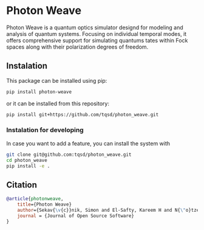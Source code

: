 # Photon Weave

Photon Weave is a quantum optics simulator designd for modeling and analysis of quantum systems. Focusing on individual temporal modes, it offers comprehensive support for simulating quantums tates within Fock spaces  along with their polarization degrees of freedom.

## Instalation

This package can be installed using pip:
```bash
pip install photon-weave
```
or it can be installed from this repository:
```bash
pip install git+https://github.com/tqsd/photon_weave.git
```

### Instalation for developing
In case you want to add a feature, you can install the system with
```bash
git clone git@github.com:tqsd/photon_weave.git
cd photon_weave
pip install -e .
```

## Citation

```bibtex
@article{photonweave,
	title={Photon Weave}
	author={Sekav{\v{c}}nik, Simon and El-Safty, Kareem H and N{\"o}tzel, Janis},
	journal = {Journal of Open Source Software}
}
```
